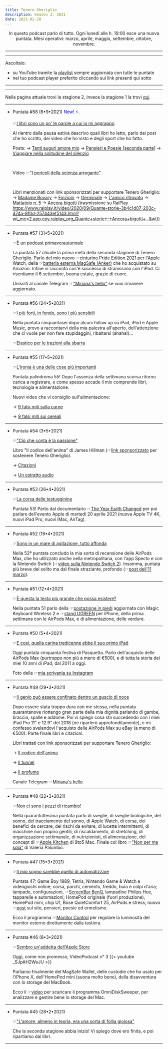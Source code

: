 ```yaml
---
title: Tenero Gheriglio
description: Season 2, 2021
date: 2021-02-28
---
```

<div align="center">
In questo podcast parlo di tutto. Ogni lunedì alle h. 19:00 esce una nuova puntata. Mesi operativi: marzo, aprile, maggio, settembre, ottobre, novembre.
</div>

---
---

Ascoltalo:

* su YouTube tramite la [playlist](https://youtube.com/playlist?list=PLG8qHQG7k8JqVa_Mvqm0fulqaofHLWUn5) sempre aggiornata con tutte le puntate
* nel tuo podcast player preferito cliccando sui link presenti qui sotto

---
---

Nella pagina attuale trovi la stagione 2, invece la stagione 1 la trovi [qui](https://miry1919.github.io/hugosite/podcast/tenero-gheriglio/).

---

* Puntata #58 (6•9•2021) <span style="color:blue">New! ⚡</span>.

    ☞[I libri sono un po' le parole a cui io mi aggrappo](https://anchor.fm/miriana-novella7/episodes/58--I-libri-sono-un-po-le-parole-a-cui-io-mi-aggrappo-e16q4b0)
    
    Al rientro dalla pausa estiva descrivo quali libri ho letto, parlo dei post che ho scritto, dei video che ho visto e degli sport che ho fatto.

    Posts:
    → [Tanti auguri amore mio](https://miry1919.github.io/hugosite/post/tanti-auguri-amore-mio/)
    → [Pensieri e Poesie [seconda parte]](https://miry1919.github.io/hugosite/post/pensieri-e-poesie-seconda-parte/)
    → [Viaggiare nella solitudine del silenzio](https://miry1919.github.io/hugosite/post/viaggiare-nella-solitudine-del-silenzio/)

    &nbsp;
    
    Video ☞["I pericoli della scienza arrogante"](https://youtu.be/KjiGOptUC00)

    &nbsp;

    Libri menzionati con link sponsorizzati per supportare Tenero Gheriglio:
    → [Madame Bovary](https://amzn.to/2WHbvDy)
    → [Finzioni](https://amzn.to/3yEeycM)
    → [Germinale](https://amzn.to/3zKARPK)
    → [L'amico ritrovato](https://amzn.to/3zFIJld)
    → [Mattatoio n. 5](https://amzn.to/2V7I1OK)
    → [Ancora bigotti](https://amzn.to/3yCw8ya) (trasmissione su RaiPlay https://www.raiplay.it/video/2020/09/Quante-storie-3b4c1d07-203c-474a-8f0d-257443ef5143.html?wt_mc=2.app.cpy.raiplay_prg_Quante+storie+-+Ancora+bigotti+-.&wt))

---

* Puntata #57 (31•5•2021)

    ☞[È un podcast primaverautunnale](https://anchor.fm/miriana-novella7/episodes/57---un-podcast-primaverautunnale-e11t3qd)
    
    La puntata 57 chiude la prima metà della seconda stagione di Tenero Gheriglio. Parlo del mio nuovo ☞[cinturino Pride Edition 2021](https://www.instagram.com/p/CPaAadOC_9D/?utm_medium=copy_link) per l'Apple Watch, della ☞[batteria esterna MagSafe (Anker)](https://amzn.to/3uw5Qvp) che ho acquistato su Amazon. Infine vi racconto cos'è successo di stranissimo con l'iPod. Ci risentiamo il 6 settembre, buona estate, grazie di cuore.

    Unisciti al canale Telegram ☞["Miriana's hello"](https://t.me/miry1919) se vuoi rimanere aggiornato.
    
---

* Puntata #56 (24•5•2021)

    ☞[I più forti, in fondo, sono i più sensibili](https://anchor.fm/miriana-novella7/episodes/I-pi-forti--in-fondo--sono-i-pi-sensibili-e11fof5)
    
    Nella puntata cinquantasei dopo alcuni follow up su iPad, iPod e Apple Music, provo a raccontarvi della mia palestra all'aperto, dell'attenzione che ci vuole per non fare stupidaggini, ribaltarsi (ahaha!)...

    ☞[Elastico per le trazioni alla sbarra](https://amzn.to/2SqDUfa)

---

* Puntata #55 (17•5•2021)

    ☞[L'ironia è una delle cose più importanti](https://anchor.fm/miriana-novella7/episodes/Lironia--una-delle-cose-pi-importanti-e10vqol)
    
    Puntata palindroma 55! Dopo l'assenza della settimana scorsa ritorno carica a registrare, e come spesso accade il mix comprende libri, tecnologia e alimentazione.

    Nuovi video che vi consiglio sull'alimentazione:

    → [9 falsi miti sulla carne](https://youtu.be/ddJ1VoPMcHg)
    &nbsp;
    
    → [9 falsi miti sui cereali](https://youtu.be/qX6L8fuQWDE)

---

* Puntata #54 (3•5•2021)

    ☞["Ciò che conta è la passione"](https://anchor.fm/miriana-novella7/episodes/Ci-che-conta--la-passione-e1044l6)
    
    Libro "Il codice dell'anima" di James Hillman (☞[link sponsorizzato](https://amzn.to/3thqi2A) per sostenere Tenero Gheriglio).

    → [Citazioni](https://miry1919.github.io/hugosite/quote/il-codice-dellanima/)
    &nbsp;
    
    → [Un estratto audio](https://www.instagram.com/tv/CO5Sg3Eq59O/?igshid=8looi8fgfx5d)
    
---

* Puntata #53 (26•4•2021)

    ☞[La corsa delle testugginine](https://anchor.fm/miriana-novella7/episodes/53--La-corsa-delle-testugginine-evm8cu)
    
    Puntata 53! Parto dal documentario ☞[The Year Earth Changed](https://tv.apple.com/it/movie/the-year-earth-changed/umc.cmc.3fob3t7nfhehpb3ilgynzxmnu) per poi parlare dell'evento Apple di martedì 20 aprile 2021 (nuova Apple TV 4K, nuovi iPad Pro, nuovi iMac, AirTag).
    
---

* Puntata #52 (19•4•2021)

    ☞[Sono in un mare di agitazione, tutto affonda](https://anchor.fm/miriana-novella7/episodes/52--Sono-in-un-mare-di-agitazione--tutto-affonda-ev6kq6)
    
    Nella 52ª puntata concludo la mia sorta di recensione delle AirPods Max, che ho utilizzato anche nella metropolitana, con l'app Specto e con la Nintendo Switch (☞[video sulla Nintendo Switch 2](https://youtu.be/T_fqmiMBLDA )). Insomma, puntata più breve del solito ma dal finale straziante, profondo (☞[post dell'11 marzo](https://miry1919.github.io/hugosite/post/pensieri-e-poesie/)).
    
---

* Puntata #51 (12•4•2021)

    ☞[È questa la testa più grande che possa esistere?](https://anchor.fm/miriana-novella7/episodes/51---questa-la-testa-pi-grande-che-possa-esistere-eum5rb)
    
    Nella puntata 51 parlo della  ☞[postazione in piedi](https://www.instagram.com/p/CNcbUFgDhPI/?igshid=1v250ai47dc14) aggiornata con Magic Keyboard Wireless 2 e ☞[stand UGREEN](https://amzn.to/3g0ufW9) per iPhone, della prima settimana con le AirPods Max, e di alimentazione, delle verdure.
    
---

* Puntata #50 (5•4•2021)

    ☞[E così, quella carina tredicenne ebbe il suo primo iPad](https://anchor.fm/miriana-novella7/episodes/50--E-cos--quella-carina-tredicenne-ebbe-il-suo-primo-iPad-eu8hcv)
    
    Oggi puntata cinquanta festiva di Pasquetta. Parlo dell'acquisto delle AirPods Max (purtroppo non più a meno di €500), e di tutta la storia dei miei 10 anni di iPad, dal 2011 a oggi.

    Foto della ☞[mia scrivania su Instagram](https://www.instagram.com/p/CNKbDiyDPjh/?igshid=bgwg0l6r0f2m)
    
---

* Puntata #49 (29•3•2021)

    ☞[Il genio può essere confinato dentro un guscio di noce](https://anchor.fm/miriana-novella7/episodes/49--Il-genio-pu-essere-confinato-dentro-un-guscio-di-noce-etp4nt)
    
    Dopo essere stata troppo dura con me stessa, nella puntata quarantanove riottengo gran parte della mia dignità parlando di gambe, braccia, spalle e addome. Poi vi spiego cosa sta succedendo con i miei iPad Pro 11" e 12.9" del 2018 (ne riparlerò approfonditamente), e mi confesso svelandovi l'acquisto delle AirPods Max su eBay (a meno di €500). Parte finale libri e citazioni.

    Libri trattati con link sponsorizzati per supportare Tenero Gheriglio:
    &nbsp;
    
    → [Il codice dell'anima](https://amzn.to/2PjS68e)
    &nbsp;
    
    → [Il tunnel](https://amzn.to/3m0dXxz)
    &nbsp;
    
    → [Il profumo](https://amzn.to/2PhxGN9)
    &nbsp;

    Canale Telegram  ☞[Miriana's hello](https://t.me/miry1919)
    
---

* Puntata #48 (22•3•2021)

    ☞[Non ci sono i pezzi di ricambio!](https://anchor.fm/miriana-novella7/episodes/48--Non-ci-sono-i-pezzi-di-ricambio-et4uni)
    
    Nella quarantottesima puntata parlo di sveglie, di sveglie biologiche, del sonno, del tracciamento del sonno, di Apple Watch, di corsa, dei benefici da cercare, dei rischi da evitare, di lucette intermittenti, di macchine non proprio gentili, di riscaldamento, di stretching, di organizzazione settimanale, di nutrizionisti, di alimentazione, del concept di ☞[Apple Kitchen](https://9to5mac.com/2021/02/08/concept-apple-kitchen-would-be-a-natural-extension-of-the-companys-health-initiatives/) di 9to5 Mac. Finale col libro ☞["Non per me sola"](https://amzn.to/3s7qTEf) di Valeria Palumbo.
    
---

* Puntata #47 (15•3•2021)

    ☞[Il mio sogno sarebbe quello di automatizzare](https://anchor.fm/miriana-novella7/episodes/47--Il-mio-sogno-sarebbe-quello-di-automatizzare-eshbhv)
    
    Puntata 47: Game Boy 1989, Tetris, Nintendo Game & Watch e videogiochi online; corsa, parchi, cemento, freddo, buio e colpi d'aria; lampade, configurazioni, ☞[ScreenBar BenQ](https://amzn.to/38zMSvQ), lampadine Philips Hue, tapparelle e automazioni; HomePod originale (fuori produzione), HomePod mini, chip U1, Bose QuietComfort 25, AirPods e stress; nuovo ☞[post](https://miry1919.github.io/hugosite/post/pensieri-e-poesie/) sul sito, pensieri, poesie ed ermetismo.

    Ecco il programma ☞[Monitor Control](https://github.com/MonitorControl/MonitorControl) per regolare la luminosità del monitor esterno direttamente dalla tastiera.
    
---

* Puntata #46 (8•3•2021)

    ☞[Sembro un'addetta dell'Apple Store](https://anchor.fm/miriana-novella7/episodes/46--Sembro-unaddetta-dellApple-Store-ersaeh)
    
    Oggi, come non promesso, VideoPodcast n° 3 {{< youtube _SJpAH2WeJU >}}

    Parliamo finalmente del MagSafe Wallet, delle custodie che ho usato per l'iPhone X, dell'HomePod mini (suona molto bene), della disavventura con lo storage del MacBook.

    Ecco il ☞[video](https://www.youtube.com/watch?v=aBiXCNRdiGA) per scaricare il programma OmniDiskSweeper, per analizzare e gestire bene lo storage del Mac.
    
---

* Puntata #45 (28•2•2021)

    ☞["L'amore, almeno in teoria, era una sorta di follia gioiosa"](https://anchor.fm/miriana-novella7/episodes/45--Lamore--almeno-in-teoria--era-una-sorta-di-follia-gioiosa-er74es)
    
    Che la seconda stagione abbia inizio! Vi spiego dove ero finita, e poi ripartiamo dai libri.
    
---
